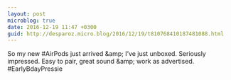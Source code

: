 ```yaml
---
layout: post
microblog: true
date: 2016-12-19 11:47 +0300
guid: http://desparoz.micro.blog/2016/12/19/t810768410187481088.html
---
```

So my new #AirPods just arrived &amp;amp; I’ve just unboxed. Seriously impressed. Easy to pair, great sound &amp;amp; work as advertised. #EarlyBdayPressie

